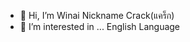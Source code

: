 - 👋 Hi, I’m Winai Nickname Crack(แคร็ก)
- 👀 I’m interested in ... English Language

<!---
Cracker-TG/Cracker-TG is a ✨ special ✨ repository because its `README.md` (this file) appears on your GitHub profile.
You can click the Preview link to take a look at your changes.
--->
